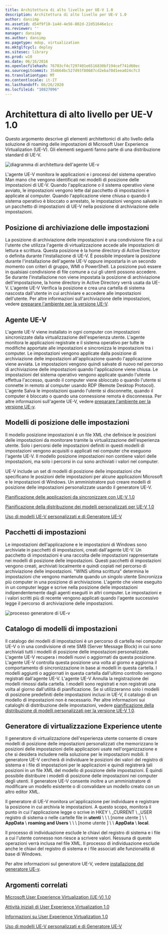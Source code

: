 ```yaml
---
title: Architettura di alto livello per UE-V 1.0
description: Architettura di alto livello per UE-V 1.0
author: dansimp
ms.assetid: d54f9f10-1a4d-4e56-802d-22d51646e1cc
ms.reviewer: ''
manager: dansimp
ms.author: dansimp
ms.pagetype: mdop, virtualization
ms.mktglfcycl: deploy
ms.sitesec: library
ms.prod: w10
ms.date: 06/16/2016
ms.openlocfilehash: 76703cf4c7297401e6516830bf194cef741d60ec
ms.sourcegitcommit: 354664bc527d93f80687cd2eba70d1eea024c7c3
ms.translationtype: MT
ms.contentlocale: it-IT
ms.lasthandoff: 06/26/2020
ms.locfileid: "10827096"
---
```

# Architettura di alto livello per UE-V 1.0


Questo argomento descrive gli elementi architettonici di alto livello della soluzione di roaming delle impostazioni di Microsoft User Experience Virtualization (UE-V). Gli elementi seguenti fanno parte di una distribuzione standard di UE-V.

![diagramma di architettura dell'agente UE-v](images/ue-vagentarchitecturaldiagram.gif)

L'agente UE-V monitora le applicazioni e i processi del sistema operativo Man mano che vengono identificati nei modelli di posizione delle impostazioni di UE-V. Quando l'applicazione o il sistema operativo viene avviato, le impostazioni vengono lette dal pacchetto di impostazioni e applicate al computer. Quando l'applicazione viene chiusa o quando il sistema operativo è bloccato o arrestato, le impostazioni vengono salvate in un pacchetto di impostazioni di UE-V nella posizione di archiviazione delle impostazioni.

## Posizione di archiviazione delle impostazioni


La posizione di archiviazione delle impostazioni è una condivisione file a cui l'utente che utilizza l'agente di virtualizzazione accede alle impostazioni di lettura e scrittura. Questa posizione è la home directory di Active Directory o definita durante l'installazione di UE-V. È possibile impostare la posizione durante l'installazione dell'agente UE-V oppure impostarla in un secondo momento con criteri di gruppo, WMI o PowerShell. La posizione può essere in qualsiasi condivisione di file comune a cui gli utenti possono accedere. Se durante l'installazione non viene impostata la posizione di archiviazione dell'impostazione, la home directory in Active Directory verrà usata da UE-V. L'agente UE-V Verifica la posizione e crea una cartella di sistema nascosta dall'utente in cui archiviare e accedere alle impostazioni dell'utente. Per altre informazioni sull'archiviazione delle impostazioni, vedere [preparare l'ambiente per la versione UE-V](preparing-your-environment-for-ue-v.md).

## Agente UE-V


L'agente UE-V viene installato in ogni computer con impostazioni sincronizzate dalla virtualizzazione dell'esperienza utente. L'agente monitora le applicazioni registrate e il sistema operativo per tutte le modifiche apportate alle impostazioni e sincronizza le impostazioni tra i computer. Le impostazioni vengono applicate dalla posizione di archiviazione delle impostazioni all'applicazione quando l'applicazione viene avviata. Le impostazioni vengono quindi salvate di nuovo nel percorso di archiviazione delle impostazioni quando l'applicazione viene chiusa. Le impostazioni del sistema operativo vengono applicate quando l'utente effettua l'accesso, quando il computer viene sbloccato o quando l'utente si connette in remoto al computer usando RDP (Remote Desktop Protocol). L'agente Salva le impostazioni quando l'utente si disconnette, quando il computer è bloccato o quando una connessione remota è disconnessa. Per altre informazioni sull'agente UE-V, vedere [preparare l'ambiente per la versione UE-v](preparing-your-environment-for-ue-v.md).

## <a href="" id="bkmk-settingslocationtemplate"></a>Modelli di posizione delle impostazioni


Il modello posizione impostazioni è un file XML che definisce le posizioni delle impostazioni da monitorare tramite la virtualizzazione dell'esperienza utente. Solo i percorsi delle impostazioni definiti in questi modelli di impostazioni vengono acquisiti o applicati nei computer che eseguono l'agente UE-V. Il modello posizione impostazioni non contiene valori delle impostazioni, ma solo i percorsi in cui sono archiviati i valori nel computer.

UE-V include un set di modelli di posizione delle impostazioni che specificano le posizioni delle impostazioni per alcune applicazioni Microsoft e le impostazioni di Windows. Un amministratore può creare modelli di posizione delle impostazioni personalizzate usando il generatore UE-V.

[Pianificazione delle applicazioni da sincronizzare con UE-V 1.0](planning-which-applications-to-synchronize-with-ue-v-10.md)

[Pianificazione della distribuzione dei modelli personalizzati per UE-V 1.0](planning-for-custom-template-deployment-for-ue-v-10.md)

[Uso di modelli UE-V personalizzati e di Generatore UE-V](working-with-custom-ue-v-templates-and-the-ue-v-generator.md)

## Pacchetti di impostazioni


Le impostazioni dell'applicazione e le impostazioni di Windows sono archiviate in pacchetti di impostazioni, creati dall'agente UE-V. Un pacchetto di impostazioni è una raccolta delle impostazioni rappresentate nei modelli di posizione delle impostazioni. Questi pacchetti di impostazioni vengono creati, archiviati localmente e quindi copiati nel percorso di archiviazione delle impostazioni. "WINS ultima scrittura" determina le impostazioni che vengono mantenute quando un singolo utente Sincronizza più computer in una posizione di archiviazione. L'agente che viene eseguito in un computer legge e scrive nella posizione delle impostazioni indipendentemente dagli agenti eseguiti in altri computer. Le impostazioni e i valori scritti più di recente vengono applicati quando l'agente successivo legge il percorso di archiviazione delle impostazioni.

![processo generatore di UE-v](images/ue-vgeneratorprocess.gif)

## Catalogo di modelli di impostazioni


Il catalogo dei modelli di impostazioni è un percorso di cartella nei computer UE-V o in una condivisione di rete SMB (Server Message Block) in cui sono archiviati tutti i modelli di posizione delle impostazioni personalizzate. L'agente UE-V recupera i modelli nuovi o aggiornati da questa posizione. L'agente UE-V controlla questa posizione una volta al giorno e aggiorna il comportamento di sincronizzazione in base ai modelli in questa cartella. I modelli aggiunti o aggiornati in questa cartella dall'ultimo controllo vengono registrati dall'agente UE-V. L'agente UE-V Annulla la registrazione dei modelli rimossi dalla cartella. I modelli sono registrati e non registrati una volta al giorno dall'utilità di pianificazione. Se si utilizzeranno solo i modelli di posizione predefiniti delle impostazioni inclusi in UE-V, il catalogo di un modello di impostazioni non è necessario. Per altre informazioni sui cataloghi di distribuzione delle impostazioni, vedere [pianificazione della distribuzione di modelli personalizzati per la versione UE-V 1,0](planning-for-custom-template-deployment-for-ue-v-10.md).

## Generatore di virtualizzazione Experience utente


Il generatore di virtualizzazione dell'esperienza utente consente di creare modelli di posizione delle impostazioni personalizzati che memorizzano le posizioni delle impostazioni delle applicazioni usate nell'organizzazione e che si desidera includere nella soluzione per le impostazioni mobili. Il generatore UE-V cercherà di individuare le posizioni dei valori del registro di sistema e i file di impostazioni per le applicazioni e quindi registrerà tali posizioni in un file XML del modello di posizione delle impostazioni. È quindi possibile distribuire i modelli di posizione delle impostazioni nei computer degli utenti. Il generatore UE-V consente inoltre a un amministratore di modificare un modello esistente o di convalidare un modello creato con un altro editor XML.

Il generatore di UE-V monitora un'applicazione per individuare e registrare la posizione in cui archivia le impostazioni. A questo scopo, monitora il punto in cui l'applicazione legge o scrive in HKEY \ _CURRENT \ _USER registro di sistema o nelle cartelle file in **utenti** \ \ \ [nome utente \] \ \ **AppData**  \\  **roaming and Users** \ \ \ [nome utente \] \ \ **AppData**  \\  **local**.

Il processo di individuazione esclude le chiavi del registro di sistema e i file a cui l'utente connesso non riesce a scrivere valori. Nessuna di queste operazioni verrà inclusa nel file XML. Il processo di individuazione esclude anche le chiavi del registro di sistema e i file associati alle funzionalità di base di Windows.

Per altre informazioni sul generatore UE-V, vedere [installazione del generatore UE-v](installing-the-ue-v-generator.md).

## Argomenti correlati


[Microsoft User Experience Virtualization (UE-V) 1.0](index.md)

[Attività iniziali di User Experience Virtualization 1.0](getting-started-with-user-experience-virtualization-10.md)

[Informazioni su User Experience Virtualization 1.0](about-user-experience-virtualization-10.md)

[Uso di modelli UE-V personalizzati e di Generatore UE-V](working-with-custom-ue-v-templates-and-the-ue-v-generator.md)

 

 





